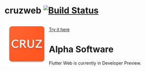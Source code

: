 # cruzweb [![Build Status](https://travis-ci.org/GreenAppers/cruzweb.svg?branch=master)](https://travis-ci.org/GreenAppers/cruzweb)
[<img style="float:left" src="icon.png" />](https://www.cruzbase.com)<br/> [Try it here](https://www.cruzbase.com)

# Alpha Software

Flutter Web is currently in Developer Preview.
